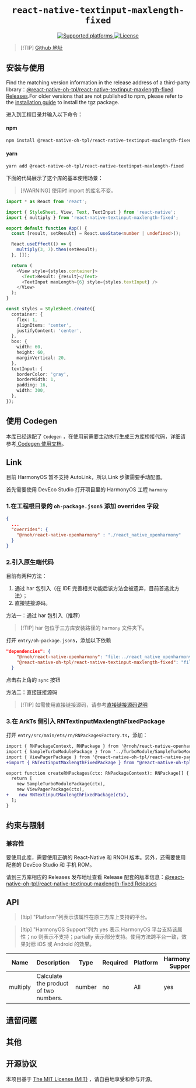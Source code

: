 <p align="center">
  <h1 align="center"> <code>react-native-textinput-maxlength-fixed</code> </h1>
</p>
<p align="center">
    <a href="https://github.com/2017398956/react-native-textinput-maxlength-fixed">
        <img src="https://img.shields.io/badge/platforms-android%20|%20ios%20|%20harmony%20-lightgrey.svg" alt="Supported platforms" />
    </a>
    <a href="https://github.com/2017398956/react-native-textinput-maxlength-fixed/blob/main/LICENSE">
        <img src="https://img.shields.io/badge/license-MIT-green.svg" alt="License" />
        <!-- <img src="https://img.shields.io/badge/license-Apache-blue.svg" alt="License" /> -->
    </a>
</p>

> [!TIP] [Github 地址](https://github.com/react-native-oh-library/react-native-textinput-maxlength-fixed)

## 安装与使用

Find the matching version information in the release address of a third-party library：[@react-native-oh-tpl/react-native-textinput-maxlength-fixed Releases](https://github.com/react-native-oh-library/react-native-textinput-maxlength-fixed/releases).For older versions that are not published to npm, please refer to the [installation guide](/en/tgz-usage-en.md) to install the tgz package.

进入到工程目录并输入以下命令：


<!-- tabs:start -->

#### **npm**

```bash
npm install @react-native-oh-tpl/react-native-textinput-maxlength-fixed
```

#### **yarn**

```bash
yarn add @react-native-oh-tpl/react-native-textinput-maxlength-fixed
```

<!-- tabs:end -->

下面的代码展示了这个库的基本使用场景：

> [!WARNING] 使用时 import 的库名不变。

```ts
import * as React from 'react';

import { StyleSheet, View, Text, TextInput } from 'react-native';
import { multiply } from 'react-native-textinput-maxlength-fixed';

export default function App() {
  const [result, setResult] = React.useState<number | undefined>();

  React.useEffect(() => {
    multiply(3, 7).then(setResult);
  }, []);

  return (
    <View style={styles.container}>
      <Text>Result: {result}</Text>
      <TextInput maxLength={6} style={styles.textInput} />
    </View>
  );
}

const styles = StyleSheet.create({
  container: {
    flex: 1,
    alignItems: 'center',
    justifyContent: 'center',
  },
  box: {
    width: 60,
    height: 60,
    marginVertical: 20,
  },
  textInput: {
    borderColor: 'gray',
    borderWidth: 1,
    padding: 16,
    width: 300,
  },
});
```

## 使用 Codegen

本库已经适配了 `Codegen` ，在使用前需要主动执行生成三方库桥接代码，详细请参考[ Codegen 使用文档](/zh-cn/codegen.md)。

## Link

目前 HarmonyOS 暂不支持 AutoLink，所以 Link 步骤需要手动配置。

首先需要使用 DevEco Studio 打开项目里的 HarmonyOS 工程 `harmony`

### 1.在工程根目录的 `oh-package.json5` 添加 overrides 字段

```json
{
  ...
  "overrides": {
    "@rnoh/react-native-openharmony" : "./react_native_openharmony"
  }
}
```

### 2.引入原生端代码

目前有两种方法：

1. 通过 har 包引入（在 IDE 完善相关功能后该方法会被遗弃，目前首选此方法）；
2. 直接链接源码。

方法一：通过 har 包引入（推荐）

> [!TIP] har 包位于三方库安装路径的 `harmony` 文件夹下。

打开 `entry/oh-package.json5`，添加以下依赖

```json
"dependencies": {
    "@rnoh/react-native-openharmony": "file:../react_native_openharmony",
    "@react-native-oh-tpl/react-native-textinput-maxlength-fixed": "file:../../node_modules/@react-native-oh-tpl/react-native-textinput-maxlength-fixed/harmony/textinput_maxlength_fixed.har"
  }
```
点击右上角的 `sync` 按钮

方法二：直接链接源码

> [!TIP] 如需使用直接链接源码，请参考[直接链接源码说明](/zh-cn/link-source-code.md)

### 3.在 ArkTs 侧引入 RNTextinputMaxlengthFixedPackage

打开 `entry/src/main/ets/rn/RNPackagesFactory.ts`，添加：

```diff
import { RNPackageContext, RNPackage } from '@rnoh/react-native-openharmony';
import { SampleTurboModulePackage } from '../TurboModule/SampleTurboModulePackage';
import { ViewPagerPackage } from '@react-native-oh-tpl/react-native-pager-view/ts';
+import { RNTextinputMaxlengthFixedPackage } from "@react-native-oh-tpl/react-native-textinput-maxlength-fixed/ts";

export function createRNPackages(ctx: RNPackageContext): RNPackage[] {
  return [
    new SampleTurboModulePackage(ctx),
    new ViewPagerPackage(ctx),
+    new RNTextinputMaxlengthFixedPackage(ctx),
  ];
}
```
## 约束与限制

### 兼容性

要使用此库，需要使用正确的 React-Native 和 RNOH 版本。另外，还需要使用配套的 DevEco Studio 和 手机 ROM。

请到三方库相应的 Releases 发布地址查看 Release 配套的版本信息：[@react-native-oh-tpl/react-native-textinput-maxlength-fixed Releases](https://github.com/react-native-oh-library/react-native-textinput-maxlength-fixed/releases)

## API

> [!tip] "Platform"列表示该属性在原三方库上支持的平台。

> [!tip] "HarmonyOS Support"列为 yes 表示 HarmonyOS 平台支持该属性；no 则表示不支持；partially 表示部分支持。使用方法跨平台一致，效果对标 iOS 或 Android 的效果。

| Name | Description | Type | Required | Platform | HarmonyOS Support  |
| ---- | ----------- | ---- | -------- | -------- | ------------------ |
| multiply  | Calculate the product of two numbers. | number  | no | All      | 	yes |

## 遗留问题
## 其他

## 开源协议

本项目基于 [The MIT License (MIT)](https://github.com/react-native-oh-library/react-native-textinput-maxlength-fixed/blob/main/LICENSE) ，请自由地享受和参与开源。
